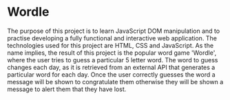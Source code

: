# Wordle
The purpose of this project is to learn JavaScript DOM manipulation and to practise developing a fully functional and interactive web application. The technologies used for this project are HTML, CSS and JavaScript. As the name implies, the result of this project is the popular word game 'Wordle', where the user tries to guess a particular 5 letter word. The word to guess changes each day, as it is retrieved from an external API that generates a particular word for each day. Once the user correctly guesses the word a message will be shown to congratulate them otherwise they will be shown a message to alert them that they have lost.
